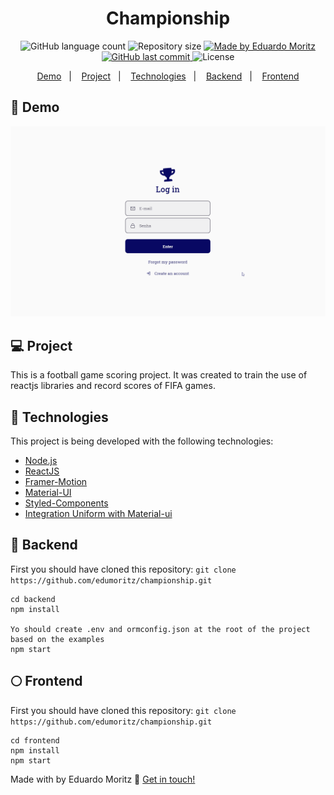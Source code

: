 <h1 align="center"> Championship </h1>
<p align="center">
  <img alt="GitHub language count" src="https://img.shields.io/github/languages/count/edumoritz/championship?color=blue">

  <img alt="Repository size" src="https://img.shields.io/github/repo-size/edumoritz/championship">
	
  <a href="https://www.linkedin.com/in/eduardo-moritz-5298a0118/">
    <img alt="Made by Eduardo Moritz" src="https://img.shields.io/badge/made%20by-edumoritz-blue">
  </a>

  <a href="https://github.com/edumoritz/championship/commits/master">
    <img alt="GitHub last commit" src="https://img.shields.io/github/last-commit/edumoritz/championship">
  </a>

  <img alt="License" src="https://img.shields.io/badge/license-MIT-brightgreen">
</p>

<p align="center">
  <a href="#-frontend">Demo</a>&nbsp;&nbsp;&nbsp;|&nbsp;&nbsp;&nbsp;
  <a href="#-project">Project</a>&nbsp;&nbsp;&nbsp;|&nbsp;&nbsp;&nbsp;
  <a href="#-technologies">Technologies</a>&nbsp;&nbsp;&nbsp;|&nbsp;&nbsp;&nbsp;
  <a href="#-backend">Backend</a>&nbsp;&nbsp;&nbsp;|&nbsp;&nbsp;&nbsp;
  <a href="#-frontend">Frontend</a>
</p>

## 👹 Demo

![Championship- Animated gif demo](demo/championship-dash.gif)

## 💻 Project

This is a football game scoring project.
It was created to train the use of reactjs libraries and record scores of FIFA games.

## 👾 Technologies

This project is being developed with the following technologies:

- [Node.js][nodejs]
- [ReactJS][reactjs]
- [Framer-Motion][framermotion]
- [Material-UI][materialui]
- [Styled-Components][styled]
- [Integration Uniform with Material-ui][integration]

## 🌚 Backend

First you should have cloned this repository:
`git clone https://github.com/edumoritz/championship.git`

```
cd backend
npm install

Yo should create .env and ormconfig.json at the root of the project based on the examples
npm start
```

## 🌕 Frontend

First you should have cloned this repository:
`git clone https://github.com/edumoritz/championship.git`

```
cd frontend
npm install
npm start
```

Made with by Eduardo Moritz :wave: [Get in touch!](https://www.linkedin.com/in/eduardo-moritz-5298a0118/)

[nodejs]: https://nodejs.org/
[reactjs]: https://reactjs.org/
[framermotion]: https://www.framer.com/motion/
[materialui]: https://material-ui.com/pt/
[styled]: https://styled-components.com/
[integration]: https://www.npmjs.com/package/unform-material-ui
